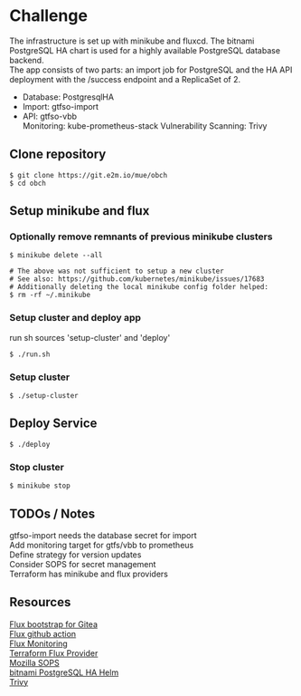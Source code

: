 # Challenge

The infrastructure is set up with minikube and fluxcd.
The bitnami PostgreSQL HA chart is used for a highly available PostgreSQL
database backend.  
The app consists of two parts: an import job for PostgreSQL
and the HA API deployment with the /success endpoint and a ReplicaSet of 2.
  
- Database: PostgresqlHA  
- Import: gtfso-import  
- API: gtfso-vbb  
  Monitoring: kube-prometheus-stack
  Vulnerability Scanning: Trivy

## Clone repository
```
$ git clone https://git.e2m.io/mue/obch
$ cd obch
```

## Setup minikube and flux
### Optionally remove remnants of previous minikube clusters
```
$ minikube delete --all

# The above was not sufficient to setup a new cluster
# See also: https://github.com/kubernetes/minikube/issues/17683
# Additionally deleting the local minikube config folder helped:
$ rm -rf ~/.minikube
```

### Setup cluster and deploy app
run sh sources 'setup-cluster' and 'deploy'
```
$ ./run.sh
```

### Setup cluster
```
$ ./setup-cluster
```

## Deploy Service
```
$ ./deploy
```
### Stop cluster
```
$ minikube stop
```

## TODOs / Notes
gtfso-import needs the database secret for import  
Add monitoring target for gtfs/vbb to prometheus  
Define strategy for version updates  
Consider SOPS for secret management  
Terraform has minikube and flux providers  

## Resources
[Flux bootstrap for Gitea](https://fluxcd.io/flux/installation/bootstrap/gitea/)  
[Flux github action](https://fluxcd.io/flux/flux-gh-action/)  
[Flux Monitoring](https://github.com/fluxcd/flux2-monitoring-example)  
[Terraform Flux Provider](https://github.com/fluxcd/terraform-provider-flux)  
[Mozilla SOPS](https://fluxcd.io/flux/guides/mozilla-sops/)  
[bitnami PostgreSQL HA Helm](https://bitnami.com/stack/postgresql-ha/helm)  
[Trivy](https://github.com/aquasecurity/trivy)
